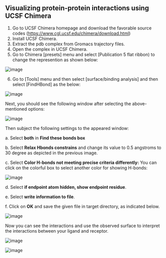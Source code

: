 ## Visualizing protein-protein interactions using UCSF Chimera
1. Go to UCSF Chimera homepage and download the favorable source codes (https://www.cgl.ucsf.edu/chimera/download.html)
2. Install UCSF Chimera.
3. Extract the pdb complex from Gromacs trajectory files.
4. Open the complex in UCSF Chimera. 
5. Go to Chimera [presets] menu and select [Publication 5 flat ribbon) to change the represention as shown below:

![image](https://user-images.githubusercontent.com/17006122/205597944-9615818d-d71b-4fda-88d9-83f62bc81cba.png)

6. Go to [Tools] menu and then select [surface/binding analysis] and then select [FindHBond] as the below:

![image](https://user-images.githubusercontent.com/17006122/205598349-c10ad17a-d2e9-4ace-9592-49ffcb7ecf92.png)

Next, you should see the following window after selecting the above-mentioned options:

![image](https://user-images.githubusercontent.com/17006122/205599479-27df3b20-551b-447c-925c-10c607844e0b.png)

Then subject the following settings to the appeared window:

a. Select **both** in **Find these bonds box**

b. Select **Relax Hbonds constrains** and change its value to 0.5 angstroms to 30 degree as depicted in the previous image. 

c. Select **Color H-bonds not meeting precise criteria differently:** You can click on the colorful box to select another color for showing H-bonds:

![image](https://user-images.githubusercontent.com/17006122/205600854-a61a0f28-ed91-41f1-bd7e-9d365cf2893b.png)


d. Select **if endpoint atom hidden, show endpoint residue**.

e. Select **write information to file**. 

f. Click on **OK** and save the given file in target directory, as indicated below. 

![image](https://user-images.githubusercontent.com/17006122/205603799-eb4c813c-458f-442a-aab2-a69be7a366ff.png)


Now you can see the interactions and use the observed surface to interpret the interactions between your ligand and receptor. 

![image](https://user-images.githubusercontent.com/17006122/205604128-6019679a-ecca-4042-8cb6-d8b23797e257.png)

![image](https://user-images.githubusercontent.com/17006122/205604488-7196fc12-3a00-4dbf-adca-48a79f627473.png)



